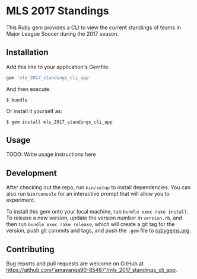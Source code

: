 # MLS 2017 Standings

This Ruby gem provides a CLI to view the current standings of teams in Major League Soccer during the 2017 season.

## Installation

Add this line to your application's Gemfile:

```ruby
gem 'mls_2017_standings_cli_app'
```

And then execute:

    $ bundle

Or install it yourself as:

    $ gem install mls_2017_standings_cli_app

## Usage

TODO: Write usage instructions here

## Development

After checking out the repo, run `bin/setup` to install dependencies. You can also run `bin/console` for an interactive prompt that will allow you to experiment.

To install this gem onto your local machine, run `bundle exec rake install`. To release a new version, update the version number in `version.rb`, and then run `bundle exec rake release`, which will create a git tag for the version, push git commits and tags, and push the `.gem` file to [rubygems.org](https://rubygems.org).

## Contributing

Bug reports and pull requests are welcome on GitHub at https://github.com/'amayanga90-85487'/mls_2017_standings_cli_app.
